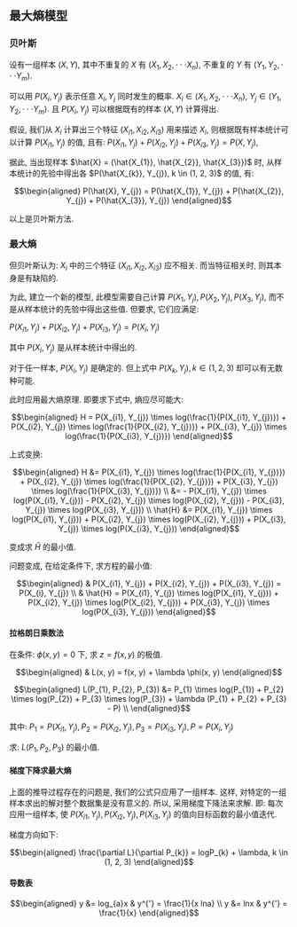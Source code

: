 ## 最大熵模型



### 贝叶斯

设有一组样本 $(X, Y)$, 其中不重复的 $X$ 有 $(X_{1}, X_{2}, \cdot \cdot \cdot X_{n})$, 不重复的 $Y$ 有 $(Y_{1}, Y_{2}, \cdot \cdot \cdot Y_{m})$. 

可以用 $P(X_{i}, Y_{j})$ 表示任意 $X_{i}, Y_{j}$ 同时发生的概率. $X_{i} \in (X_{1}, X_{2}, \cdot \cdot \cdot X_{n})$, $Y_{j} \in (Y_{1}, Y_{2}, \cdot \cdot \cdot Y_{m})$. 且 $P(X_{i}, Y_{j})$ 可以根据既有的样本 $(X, Y)$ 计算得出. 

假设, 我们从 $X_{i}$ 计算出三个特征 $(X_{i1}, X_{i2}, X_{i3})$ 用来描述 $X_{i}$, 则根据既有样本统计可以计算 $P(X_{i1}, Y_{j})$ 的值, 且有: $P(X_{i1}, Y_{j}) + P(X_{i2}, Y_{j}) + P(X_{i3}, Y_{j}) = P(X, Y_{j})$, 

据此, 当出现样本 $\hat{X} = (\hat{X_{1}}, \hat{X_{2}}, \hat{X_{3}})$ 时, 从样本统计的先验中得出各 $P(\hat{X_{k}}, Y_{j}), k \in (1, 2, 3)$ 的值, 有:

$$\begin{aligned} P(\hat{X}, Y_{j}) = P(\hat{X_{1}}, Y_{j}) + P(\hat{X_{2}}, Y_{j}) + P(\hat{X_{3}}, Y_{j})  \end{aligned}$$

以上是贝叶斯方法. 



### 最大熵

但贝叶斯认为: $X_{i}$ 中的三个特征 $(X_{i1}, X_{i2}, X_{i3})$ 应不相关. 而当特征相关时, 则其本身是有缺陷的. 

为此, 建立一个新的模型, 此模型需要自己计算 $P(X_{1}, Y_{j}), P(X_{2}, Y_{j}), P(X_{3}, Y_{j})$, 而不是从样本统计的先验中得出这些值. 但要求, 它们应满足: 

$P(X_{i1}, Y_{j}) + P(X_{i2}, Y_{j}) + P(X_{i3}, Y_{j}) = P(X_{i}, Y_{j})$

其中 $P(X_{i} , Y_{j})$ 是从样本统计中得出的. 

对于任一样本, $P(X_{i} , Y_{j})$ 是确定的. 但上式中 $P(X_{k}, Y_{j}), k \in (1, 2, 3)$ 却可以有无数种可能. 

此时应用最大熵原理. 即要求下式中, 熵应尽可能大: 

$$\begin{aligned} H = P(X_{i1}, Y_{j}) \times log(\frac{1}{P(X_{i1}, Y_{j})}) + P(X_{i2}, Y_{j}) \times log(\frac{1}{P(X_{i2}, Y_{j})}) + P(X_{i3}, Y_{j}) \times log(\frac{1}{P(X_{i3}, Y_{j})}) \end{aligned}$$

上式变换: 

$$\begin{aligned} H &= P(X_{i1}, Y_{j}) \times log(\frac{1}{P(X_{i1}, Y_{j})}) + P(X_{i2}, Y_{j}) \times log(\frac{1}{P(X_{i2}, Y_{j})}) + P(X_{i3}, Y_{j}) \times log(\frac{1}{P(X_{i3}, Y_{j})}) \\ &= - P(X_{i1}, Y_{j}) \times log(P(X_{i1}, Y_{j})) - P(X_{i2}, Y_{j}) \times log(P(X_{i2}, Y_{j})) - P(X_{i3}, Y_{j}) \times log(P(X_{i3}, Y_{j})) \\  \hat{H} &= P(X_{i1}, Y_{j}) \times log(P(X_{i1}, Y_{j})) + P(X_{i2}, Y_{j}) \times log(P(X_{i2}, Y_{j})) + P(X_{i3}, Y_{j}) \times log(P(X_{i3}, Y_{j})) \end{aligned}$$

变成求 $\hat{H}$ 的最小值. 



问题变成, 在给定条件下, 求方程的最小值: 

$$\begin{aligned} & P(X_{i1}, Y_{j}) + P(X_{i2}, Y_{j}) + P(X_{i3}, Y_{j}) = P(X_{i}, Y_{j}) \\ & \hat{H} = P(X_{i1}, Y_{j}) \times log(P(X_{i1}, Y_{j})) + P(X_{i2}, Y_{j}) \times log(P(X_{i2}, Y_{j})) + P(X_{i3}, Y_{j}) \times log(P(X_{i3}, Y_{j})) \end{aligned}$$



#### 拉格朗日乘数法

在条件: $\phi(x, y) = 0$ 下, 求 $z = f(x, y)$ 的极值. 

$$\begin{aligned} & L(x, y) = f(x, y) + \lambda \phi(x, y) \end{aligned}$$



$$\begin{aligned} L(P_{1}, P_{2}, P_{3}) &= P_{1} \times log(P_{1}) + P_{2} \times log(P_{2}) + P_{3} \times log(P_{3}) + \lambda (P_{1} + P_{2} + P_{3} - P)  \\ \end{aligned}$$

其中: $P_{1} = P(X_{i1}, Y_{j}), P_{2} = P(X_{i2}, Y_{j}), P_{3} = P(X_{i3}, Y_{j}), P = P(X_{i}, Y_{j})$



求: $L(P_{1}, P_{2}, P_{3})$ 的最小值. 





#### 梯度下降求最大熵

上面的推导过程存在的问题是, 我们的公式只应用了一组样本. 这样, 对特定的一组样本求出的解对整个数据集是没有意义的. 所以, 采用梯度下降法来求解. 即: 每次应用一组样本, 使 $P(X_{i1}, Y_{j}), P(X_{i2}, Y_{j}), P(X_{i3}, Y_{j})$ 的值向目标函数的最小值迭代. 

梯度方向如下: 

$$\begin{aligned} \frac{\partial L}{\partial P_{k}} = logP_{k} + \lambda, k \in (1, 2, 3) \end{aligned}$$



#### 导数表

$$\begin{aligned} y &= log_{a}x  & y^{'} = \frac{1}{x lna} \\ y &= lnx  & y^{'} = \frac{1}{x} \end{aligned}$$





















